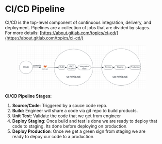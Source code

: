 # CI/CD Pipeline

CI/CD is the top-level component of continuous integration, delivery, and deployment. Pipelines are a collection of jobs that are divided by stages.\
For more details:  [https://about.gitlab.com/topics/ci-cd/](https://about.gitlab.com/topics/ci-cd/)

<figure><img src="../.gitbook/assets/Screen Shot 2022-10-31 at 4.02.51 PM.png" alt=""><figcaption></figcaption></figure>

**CI/CD Pipeline Stages:**

1. **Source/Code**: Triggered by a souce code repo.&#x20;
2. **Build:** Engineer will share a code via git repo to build products.&#x20;
3. **Unit Test**: Validate the code that we get from engineer
4. **Deploy** **Staging**: Once build and test is done we are ready to deploy that code to staging. Its done before deploying on production.
5. **Deploy Production**: Once we get a green sign from staging we are ready to depoy our code to a production.
